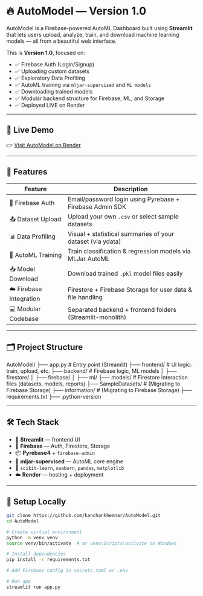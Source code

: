 # 🔥 AutoModel — Version 1.0

AutoModel is a Firebase-powered AutoML Dashboard built using **Streamlit** that lets users upload, analyze, train, and download machine learning models — all from a beautiful web interface.

This is **Version 1.0**, focused on:

- ✅ Firebase Auth (Login/Signup)
- ✅ Uploading custom datasets
- ✅ Exploratory Data Profiling
- ✅ AutoML training via `mljar-supervised` and `ML models`
- ✅ Downloading trained models
- ✅ Modular backend structure for Firebase, ML, and Storage
- ✅ Deployed LIVE on Render

---

## 🚀 Live Demo

👉 [Visit AutoModel on Render](https://automodel.onrender.com)

---

## 🧠 Features

| Feature                  | Description                                                  |
|--------------------------|--------------------------------------------------------------|
| 🔐 Firebase Auth         | Email/password login using Pyrebase + Firebase Admin SDK     |
| 📤 Dataset Upload        | Upload your own `.csv` or select sample datasets             |
| 📊 Data Profiling        | Visual + statistical summaries of your dataset (via ydata)   |
| 🤖 AutoML Training       | Train classification & regression models via MLJar AutoML    |
| 📥 Model Download        | Download trained `.pkl` model files easily                   |
| ☁️ Firebase Integration  | Firestore + Firebase Storage for user data & file handling   |
| 💻 Modular Codebase      | Separated backend + frontend folders (Streamlit-monolith)    |

---

## 🗂 Project Structure
AutoModel/
├── app.py # Entry point (Streamlit)
├── frontend/ # UI logic: train, upload, etc.
├── backend/ # Firebase logic, ML models
│ ├── firestore/
│ ├── firebase/
│ ├── ml/
├── models/ # Firestore interaction files (datasets, models, reports)
├── SampleDatasets/ # (Migrating to Firebase Storage)
├── information/ # (Migrating to Firebase Storage)
├── requirements.txt
├── .python-version


---

## 🛠 Tech Stack

- 🧪 **Streamlit** — frontend UI
- 🔐 **Firebase** — Auth, Firestore, Storage
- 📦 **Pyrebase4** + `firebase-admin`
- 🤖 **mljar-supervised** — AutoML core engine
- 🧠 `scikit-learn`, `seaborn`, `pandas`, `matplotlib`
- ☁️ **Render** — hosting + deployment

---

## 🔧 Setup Locally

```bash
git clone https://github.com/kanchankhemnar/AutoModel.git
cd AutoModel

# Create virtual environment
python -m venv venv
source venv/bin/activate  # or venv\Scripts\activate on Windows

# Install dependencies
pip install -r requirements.txt

# Add Firebase config in secrets.toml or .env

# Run app
streamlit run app.py


